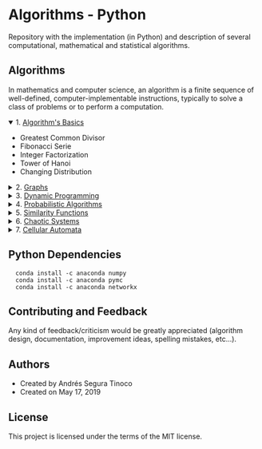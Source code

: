 # Algorithms - Python
Repository with the implementation (in Python) and description of several computational, mathematical and statistical algorithms.

## Algorithms
In mathematics and computer science, an algorithm is a finite sequence of well-defined, computer-implementable instructions, typically to solve a class of problems or to perform a computation.

<details open>
<summary>1. <a href="https://ansegura7.github.io/Algorithms/basics/AlgorithmsBasics.html" target="_blank" >Algorithm's Basics</a></summary>
<ul>
	<li>Greatest Common Divisor</li>
	<li>Fibonacci Serie</li>
	<li>Integer Factorization</li>
	<li>Tower of Hanoi</li>
	<li>Changing Distribution</li>
</ul>
</details>
<details>
<summary>2. <a href="https://ansegura7.github.io/Algorithms/graphs/Graphs.html" target="_blank" >Graphs</a></summary>
<ul>
	<li>Graph or Undirected Simple Graph</li>
	<li>Graph Traversal</li>
	<li>Minimum Spanning Tree</li>
	<li>Eulerian Circuit and Path</li>
	<li>Shortest Path</li>
	<li>All-Pairs Shortest Path</li>
	<li>Graph Coloring</li>
</ul>
</details>
<details>
<summary>3. <a href="https://ansegura7.github.io/Algorithms/dynamic-programming/DynamicProgramming.html" target="_blank" >Dynamic Programming</a></summary>
<ul>
	<li>Binomial Coefficient</li>
	<li>World Championship Problem</li>
	<li>Coin Change Problem</li>
</ul>
</details>
<details>
<summary>4. <a href="https://ansegura7.github.io/Algorithms/probabilistic-algorithms/ProbabilisticAlgorithms.html" target="_blank" >Probabilistic Algorithms</a></summary>
<ul>
	<li>Pseudo-Random Number Generator</li>
	<li>Primality Test</li>
	<li>Monte Carlo Simulation</li>
	<li>Metropolis-Hastings Algorithm</li>
	<li>Las Vegas Algorithm</li>
	<li>Law of Large Numbers</li>
</ul>
</details>
<details>
<summary>5. <a href="https://ansegura7.github.io/Algorithms/similarity-functions/SimilarityFunctions.html" target="_blank" >Similarity Functions</a></summary>
<ul>
	<li>Common Similarity functions</li>
	<li>Manual examples</li>
	<li>Sklearn examples</li>
</ul>
</details>
<details>
<summary>6. <a href="https://ansegura7.github.io/Algorithms/chaotic-systems/ChaoticSystems.html" target="_blank" >Chaotic Systems</a></summary>
<ul>
	<li>Chaotic Systems intro</li>
	<li>Fractals</li>
</ul>
</details>
<details>
<summary>7. <a href="https://ansegura7.github.io/Algorithms/cellular-automata/CellularAutomata.html" target="_blank" >Cellular Automata</a></summary>
<ul>
	<li>Linear Cellular Automata (LCA)</li>
	<li>Reversible Linear Cellular Automata (RLCA)</li>
</ul>
</details>

## Python Dependencies
``` console
  conda install -c anaconda numpy
  conda install -c anaconda pymc
  conda install -c anaconda networkx
```

## Contributing and Feedback
Any kind of feedback/criticism would be greatly appreciated (algorithm design, documentation, improvement ideas, spelling mistakes, etc...).

## Authors
- Created by Andrés Segura Tinoco
- Created on May 17, 2019

## License
This project is licensed under the terms of the MIT license.
